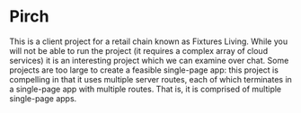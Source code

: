 Pirch
=====
This is a client project for a retail chain known as Fixtures Living.  While you will not be able to run the project (it requires a complex array of cloud services) it is an interesting project which we can examine over chat.  Some projects are too large to create a feasible single-page app:  this project is compelling in that it uses multiple server routes, each of which terminates in a single-page app with multiple routes.  That is, it is comprised of multiple single-page apps. 
